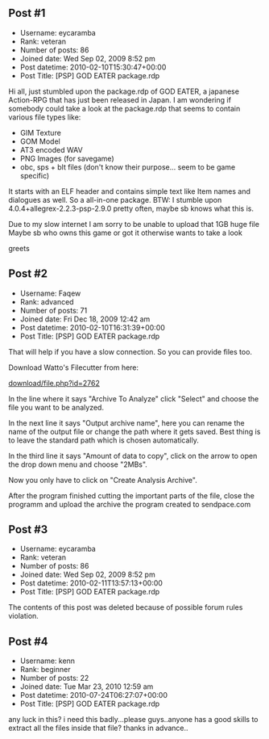 ## Post #1
- Username: eycaramba
- Rank: veteran
- Number of posts: 86
- Joined date: Wed Sep 02, 2009 8:52 pm
- Post datetime: 2010-02-10T15:30:47+00:00
- Post Title: [PSP] GOD EATER package.rdp

Hi all,
just stumbled upon the package.rdp of GOD EATER, a japanese Action-RPG that has just been released in Japan.
I am wondering if somebody could take a look at the package.rdp that seems to contain various file types like:
- GIM Texture
- GOM Model
- AT3 encoded WAV
- PNG Images (for savegame)
- obc, sps + blt files (don't know their purpose... seem to be game specific)

It starts with an ELF header and contains simple text like Item names and dialogues as well. So a all-in-one package.
BTW: I stumble upon 4.0.4+allegrex-2.2.3-psp-2.9.0 pretty often, maybe sb knows what this is.

Due to my slow internet I am sorry to be unable to upload that 1GB huge file   
Maybe sb who owns this game or got it otherwise wants to take a look 

greets
## Post #2
- Username: Faqew
- Rank: advanced
- Number of posts: 71
- Joined date: Fri Dec 18, 2009 12:42 am
- Post datetime: 2010-02-10T16:31:39+00:00
- Post Title: [PSP] GOD EATER package.rdp

That will help if you have a slow connection. So you can provide files too.

Download Watto's Filecutter from here:

[download/file.php?id=2762](http://forum.xentax.com/download/file.php?id=2762)

In the line where it says "Archive To Analyze" click "Select" and choose the file you want to be analyzed.

In the next line it says "Output archive name", here you can rename the name of the output file or change the path where it gets saved. Best thing is to leave the standard path which is chosen automatically.

In the third line it says "Amount of data to copy", click on the arrow to open the drop down menu and choose "2MBs".

Now you only have to click on "Create Analysis Archive".

After the program finished cutting the important parts of the file, close the programm and upload the archive the program created to sendpace.com
## Post #3
- Username: eycaramba
- Rank: veteran
- Number of posts: 86
- Joined date: Wed Sep 02, 2009 8:52 pm
- Post datetime: 2010-02-11T13:57:13+00:00
- Post Title: [PSP] GOD EATER package.rdp

The contents of this post was deleted because of possible forum rules violation.
## Post #4
- Username: kenn
- Rank: beginner
- Number of posts: 22
- Joined date: Tue Mar 23, 2010 12:59 am
- Post datetime: 2010-07-24T06:27:07+00:00
- Post Title: [PSP] GOD EATER package.rdp

any luck in this? i need this badly...please guys..anyone has a good skills to extract all the files inside that file?
thanks in advance..
